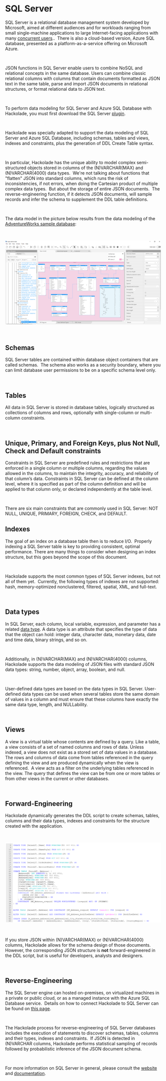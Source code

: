 # SQL Server

SQL Server is a relational database management system developed by Microsoft, aimed at different audiences and for workloads ranging from small single-machine applications to large Internet-facing applications with many [concurrent users](<https://en.wikipedia.org/wiki/Concurrent\_user>)..&nbsp; There is also a cloud-based version, Azure SQL database, presented as a platform-as-a-service offering on Microsoft Azure.

&nbsp;

JSON functions in SQL Server enable users to combine NoSQL and relational concepts in the same database. Users can combine classic relational columns with columns that contain documents formatted as JSON text in the same table, parse and import JSON documents in relational structures, or format relational data to JSON text.

&nbsp;

To perform data modeling for SQL Server and Azure SQL Database with Hackolade, you must first download the SQL Server [plugin](<https://hackolade.com/help/DownloadadditionalDBtargetplugin.html> "target=\"\_blank\"").  

&nbsp;

Hackolade was specially adapted to support the data modeling of SQL Server and Azure SQL Database, including schemas, tables and views, indexes and constraints, plus the generation of DDL Create Table syntax.&nbsp;

&nbsp;

In particular, Hackolade has the unique ability to model complex semi-structured objects stored in columns of the (N)VARCHAR(MAX) and (N)VARCHAR(4000) data types.&nbsp; We're not talking about functions that "flatten" JSON into standard columns, which runs the risk of inconsistencies, if not errors, when doing the Cartesian product of multiple complex data types.&nbsp; But about the storage of entire JSON documents.&nbsp; The reverse-engineering function, if it detects JSON documents, will sample records and infer the schema to supplement the DDL table definitions. &nbsp;

&nbsp;

The data model in the picture below results from the data modeling of the [AdventureWorks sample database](<https://docs.microsoft.com/en-us/sql/samples/adventureworks-install-configure?view=sql-server-ver15> "target=\"\_blank\""):

&nbsp;

![SQL Server workspace](<lib/SQL%20Server%20workspace.png>)

&nbsp;

## Schemas

SQL Server tables are contained within database object containers that are called schemas.&nbsp; The schema also works as a security boundary, where you can limit database user permissions to be on a specific schema level only. &nbsp;

&nbsp;

## Tables

All data in SQL Server is stored in database tables, logically structured as collections of columns and rows, optionally with single-column or multi-column constraints. &nbsp;

&nbsp;

## Unique, Primary, and Foreign Keys, plus Not Null, Check and Default constraints

Constraints in SQL Server are predefined rules and restrictions that are enforced in a single column or multiple columns, regarding the values allowed in the columns, to maintain the integrity, accuracy, and reliability of that column’s data. Constraints in SQL Server can be defined at the column level, where it is specified as part of the column definition and will be applied to that column only, or declared independently at the table level. 

&nbsp;

There are six main constraints that are commonly used in SQL Server: NOT NULL, UNIQUE, PRIMARY, FOREIGN, CHECK, and DEFAULT. &nbsp;

## Indexes

The goal of an index on a database table then is to reduce I/O.&nbsp; Properly indexing a SQL Server table is key to providing consistent, optimal performance. There are many things to consider when designing an index structure, but this goes beyond the scope of this document. &nbsp;

&nbsp;

Hackolade supports the most common types of SQL Server indexes, but not all of them yet.&nbsp; Currently, the following types of indexes are not supported: hash, memory-optimized nonclustered, filtered, spatial, XML, and full-text.

&nbsp;

## Data types

In SQL Server, each column, local variable, expression, and parameter has a related [data type](<https://docs.microsoft.com/en-us/sql/t-sql/data-types/data-types-transact-sql?view=sql-server-ver15> "target=\"\_blank\""). A data type is an attribute that specifies the type of data that the object can hold: integer data, character data, monetary data, date and time data, binary strings, and so on.

&nbsp;

Additionally, in (N)VARCHAR(MAX) and (N)VARCHAR(4000) columns, Hackolade supports the data modeling of JSON files with standard JSON data types: string, number, object, array, boolean, and null.

&nbsp;

User-defined data types are based on the data types in SQL Server. User-defined data types can be used when several tables store the same domain of values in a column and must ensure that these columns have exactly the same data type, length, and NULLability.

&nbsp;

## Views

A view is a virtual table whose contents are defined by a query. Like a table, a view consists of a set of named columns and rows of data. Unless indexed, a view does not exist as a stored set of data values in a database. The rows and columns of data come from tables referenced in the query defining the view and are produced dynamically when the view is referenced.&nbsp; A view acts as a filter on the underlying tables referenced in the view. The query that defines the view can be from one or more tables or from other views in the current or other databases.

&nbsp;

## Forward-Engineering

Hackolade dynamically generates the DDL script to create schemas, tables, columns and their data types, indexes and constraints for the structure created with the application.

&nbsp;

![SQL Server DDL Forward-Engineering](<lib/SQL%20Server%20DDL%20Forward-Engineering.png>)

&nbsp;

If you store JSON within (N)VARCHAR(MAX) or (N)VARCHAR(4000) columns, Hackolade allows for the schema design of those documents.&nbsp; However, the corresponding JSON structure is **not** forward-engineered in the DDL script, but is useful for developers, analysts and designers.

&nbsp;

## Reverse-Engineering

The SQL Server engine can hosted on-premises, on virtualized machines in a private or public cloud, or as a managed instance with the Azure SQL Database service.&nbsp; Details on how to connect Hackolade to SQL Server can be found on [this page](<ConnecttoaSQLServerinstance.md>).

&nbsp;

The Hackolade process for reverse-engineering of SQL Server databases includes the execution of statements to discover schemas, tables, columns and their types, indexes and constraints.&nbsp; If JSON is detected in (N)VARCHAR columns, Hackolade performs statistical sampling of records followed by probabilistic inference of the JSON document schema.

&nbsp;

For more information on SQL Server in general, please consult the [website](<https://www.microsoft.com/en-us/sql-server/sql-server-2019> "target=\"\_blank\"") and [documentation](<https://docs.microsoft.com/en-us/sql/sql-server/?view=sql-server-ver15> "target=\"\_blank\""). &nbsp;

